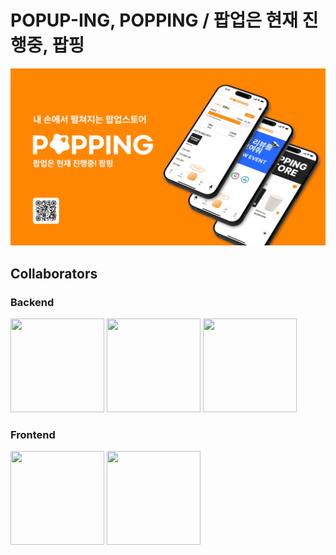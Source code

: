 # POPUP-ING, POPPING / 팝업은 현재 진행중, 팝핑
![popping thumbnail](https://github.com/popping-official/.github/blob/main/profile/Popping%20Thumbnail.png)

## Collaborators
### Backend
<img src="https://github.com/user-attachments/assets/84a9b482-c4ef-4ae9-9007-e641977be5ba" width="150" height="150" />
<img src="https://github.com/user-attachments/assets/c9288b95-552e-4b23-8181-1c9f95fb4698" width="150" height="150" />
<img src="https://github.com/user-attachments/assets/a3afd884-0893-4da6-a527-d1be0d2105b5" width="150" height="150" />

### Frontend
<img src="https://github.com/user-attachments/assets/cffc587a-a065-48e8-8dc8-4d52df1c4360" width="150" height="150" />
<img src="https://github.com/user-attachments/assets/03d5c52e-882a-4b13-883b-07e2933caf4c" width="150" height="150" />
